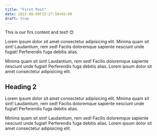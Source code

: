 ```yaml
---
title: "First Post"
date: 2022-08-09T15:27:58+03:00
draft: true
---
```


This is our firs content and test! 😊

Lorem ipsum dolor sit amet consectetur adipisicing elit. Minima quam sit sint! Laudantium, rem sed! Facilis doloremque sapiente nesciunt unde fugiat! Perferendis fuga debitis alias.

Minima quam sit sint! Laudantium, rem sed! Facilis doloremque sapiente nesciunt unde fugiat! Perferendis fuga debitis alias. Lorem ipsum dolor sit amet consectetur adipisicing elit.

## Heading 2

Lorem ipsum dolor sit amet consectetur adipisicing elit. Minima quam sit sint! Laudantium, rem sed! Facilis doloremque sapiente nesciunt unde fugiat! Perferendis fuga debitis alias.

Minima quam sit sint! Laudantium, rem sed! Facilis doloremque sapiente nesciunt unde fugiat! Perferendis fuga debitis alias. Lorem ipsum dolor sit amet consectetur adipisicing elit.
